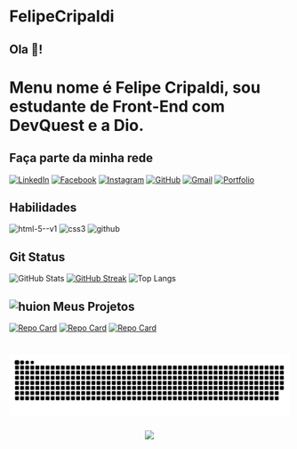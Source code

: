 # FelipeCripaldi
## Ola 👋!
# Menu nome é Felipe Cripaldi, sou estudante de Front-End com DevQuest e a Dio.

## Faça parte da minha rede
[![LinkedIn](https://img.shields.io/badge/LinkedIn-000?style=for-the-badge&logo=linkedin&logoColor=white)](www.linkedin.com/in/felipe-u-cripaldi)
[![Facebook](https://img.shields.io/badge/Facebook-000?style=for-the-badge&logo=facebook&logoColor=white)](https://www.facebook.com/felipe.cripaldi)
[![Instagram](https://img.shields.io/badge/-Instagram-000?style=for-the-badge&logo=instagram&logoColor=white)](https://www.instagram.com/felipecripaldi/)
[![GitHub](https://img.shields.io/badge/GitHub-000?style=for-the-badge&logo=github&logoColor=white)](https://github.com/FelipeCripaldi)
[![Gmail](https://img.shields.io/badge/Gmail-000?style=for-the-badge&logo=gmail&logoColor=white)](mailto:felipecripaldi.dev@gmail.com)
[![Portfolio](https://img.shields.io/badge/Portfolio-000?style=for-the-badge&logo=todoist&logoColor=white)](felipecripaldi.github.io/portifolio/)

## Habilidades
<img width="48" height="48" src="https://img.icons8.com/color/48/html-5--v1.png" alt="html-5--v1"/> <img width="48" height="48" src="https://img.icons8.com/fluency/48/css3.png" alt="css3"/> <img width="50" height="50" src="https://img.icons8.com/ios-filled/50/github.png" alt="github"/>


## Git Status
![GitHub Stats](https://github-readme-stats.vercel.app/api?username=FelipeCripaldi&theme=transparent&bg_color=000&border_color=0000&show_icons=true&icon_color=ffb000&title_color=FFF&text_color=FFF)
[![GitHub Streak](https://streak-stats.demolab.com?user=FelipeCripaldi&theme=vision-friendly-dark&hide_border=true&border_radius=0&locale=pt_BR)](https://git.io/streak-stats)
![Top Langs](https://github-readme-stats-git-masterrstaa-rickstaa.vercel.app/api/top-langs/?username=FelipeCripaldi&layout=compact&bg_color=000&border_color=000&title_color=fff&text_color=FFF)

## <img width="25" height="25" src="https://img.icons8.com/ios/50/FFFFFF/huion.png" alt="huion"/> Meus Projetos
[![Repo Card](https://github-readme-stats.vercel.app/api/pin/?username=FelipeCripaldi&repo=portifolio&bg_color=000&border_color=000&show_icons=true&icon_color=ffb000&title_color=fff&text_color=FFF)](https://github.com/FelipeCripaldi/portifolio)
[![Repo Card](https://github-readme-stats.vercel.app/api/pin/?username=FelipeCripaldi&repo=dev-links&bg_color=000&border_color=000&show_icons=true&icon_color=ffb000&title_color=fff&text_color=FFF)](https://github.com/FelipeCripaldi/dev-links)
[![Repo Card](https://github-readme-stats.vercel.app/api/pin/?username=FelipeCripaldi&repo=gta-devemdobro&bg_color=000&border_color=000&show_icons=true&icon_color=ffb000&title_color=fff&text_color=FFF)](https://github.com/FelipeCripaldi/gta-devemdobro)

###

<br clear="both">

<img src="https://raw.githubusercontent.com/FelipeCripaldi/FelipeCripaldi/output/snake.svg" alt="Snake animation" />

###

<div align="center">
  <img src="https://profile-counter.glitch.me/FelipeCripaldi/count.svg?"  />
</div>

###
